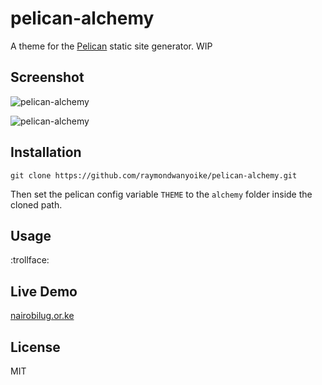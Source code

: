 # pelican-alchemy

A theme for the [Pelican](http://getpelican.com) static site generator. WIP

## Screenshot

![pelican-alchemy](https://raw.github.com/raymondwanyoike/pelican-alchemy/develop/screenshot1.png)

![pelican-alchemy](https://raw.github.com/raymondwanyoike/pelican-alchemy/develop/screenshot2.png)

## Installation

`git clone https://github.com/raymondwanyoike/pelican-alchemy.git`

Then set the pelican config variable `THEME` to the `alchemy` folder inside the cloned path.

## Usage

:trollface:

## Live Demo

[nairobilug.or.ke](http://nairobilug.or.ke)

## License

MIT

